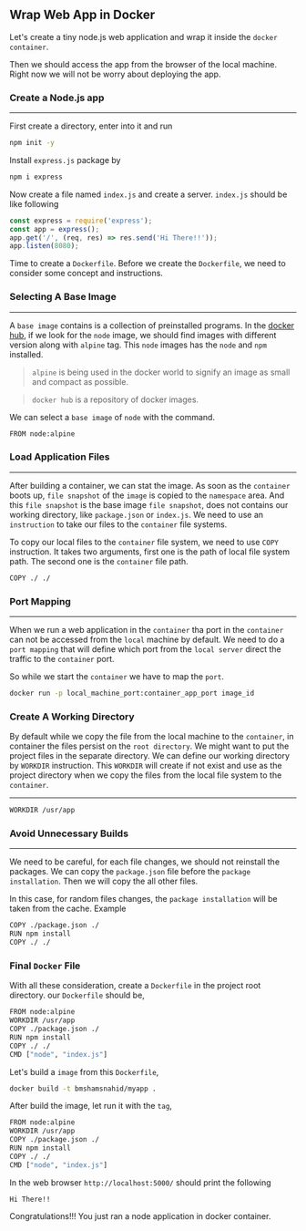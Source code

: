 ## Wrap Web App in Docker

Let's create a tiny node.js web application and wrap it inside the `docker container`.

Then we should access the app from the browser of the local machine. Right now we will not be worry about deploying the app.

### Create a Node.js app

---

First create a directory, enter into it and run

```bash
npm init -y
```

Install `express.js` package by

```bash
npm i express
```

Now create a file named `index.js` and create a server. `index.js` should be like following

```js
const express = require('express');
const app = express();
app.get('/', (req, res) => res.send('Hi There!!'));
app.listen(8080);
```

Time to create a `Dockerfile`. Before we create the `Dockerfile`, we need to consider some concept and instructions.

### Selecting A Base Image

---

A `base image` contains is a collection of preinstalled programs. In the [docker hub](https://hub.docker.com), if we look for the `node` image, we should find images with different version along with `alpine` tag. This `node` images has the `node` and `npm` installed.

> `alpine` is being used in the docker world to signify an image as small and compact as possible.

> `docker hub` is a repository of docker images.

We can select a `base image` of `node` with the command.

```bash
FROM node:alpine
```

### Load Application Files

---

After building a container, we can stat the image. As soon as the `container` boots up, `file snapshot` of the `image` is copied to the `namespace` area. And this `file snapshot` is the base image `file snapshot`, does not contains our working directory, like `package.json` or `index.js`. We need to use an `instruction` to take our files to the `container` file systems.

To copy our local files to the `container` file system, we need to use `COPY` instruction. It takes two arguments, first one is the path of local file system path. The second one is the `container` file path.

```bash
COPY ./ ./
```

### Port Mapping

---

When we run a web application in the `container` tha port in the `container` can not be accessed from the `local` machine by default. We need to do a `port mapping` that will define which port from the `local server` direct the traffic to the `container` port.

So while we start the `container` we have to map the `port`.

```bash
docker run -p local_machine_port:container_app_port image_id
```

### Create A Working Directory

By default while we copy the file from the local machine to the `container`, in container the files persist on the `root directory`. We might want to put the project files in the separate directory. We can define our working directory by `WORKDIR` instruction. This `WORKDIR` will create if not exist and use as the project directory when we copy the files from the local file system to the `container`.

---

```bash
WORKDIR /usr/app
```

### Avoid Unnecessary Builds

---

We need to be careful, for each file changes, we should not reinstall the packages. We can copy the `package.json` file before the `package installation`. Then we will copy the all other files.

In this case, for random files changes, the `package installation` will be taken from the cache. Example

```bash
COPY ./package.json ./
RUN npm install
COPY ./ ./
```

### **Final `Docker` File**

With all these consideration, create a `Dockerfile` in the project root directory. our `Dockerfile` should be,

```bash
FROM node:alpine
WORKDIR /usr/app
COPY ./package.json ./
RUN npm install
COPY ./ ./
CMD ["node", "index.js"]
```

Let's build a `image` from this `Dockerfile`,

```bash
docker build -t bmshamsnahid/myapp .
```

After build the image, let run it with the `tag`,

```bash
FROM node:alpine
WORKDIR /usr/app
COPY ./package.json ./
RUN npm install
COPY ./ ./
CMD ["node", "index.js"]
```

In the web browser `http://localhost:5000/` should print the following

```
Hi There!!
```

Congratulations!!! You just ran a node application in docker container.
